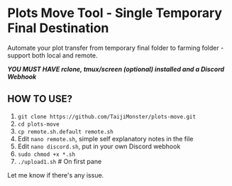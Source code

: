 # Plots Move Tool - Single Temporary Final Destination
Automate your plot transfer from temporary final folder to farming folder - support both local and remote.

***YOU MUST HAVE rclone, tmux/screen (optional) installed and a Discord Webhook***

## HOW TO USE?
1) `git clone https://github.com/TaijiMonster/plots-move.git`
2) `cd plots-move`
3) `cp remote.sh.default remote.sh`
4) Edit `nano remote.sh`, simple self explanatory notes in the file
5) Edit `nano discord.sh`, put in your own Discord webhook
6) `sudo chmod +x *.sh`
7) `./upload1.sh` # On first pane

Let me know if there's any issue.

